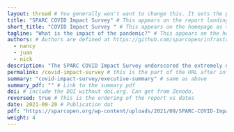 ```yaml
---
layout: thread # You generally won't want to change this. It sets the page template to use.
title: "SPARC COVID Impact Survey" # This appears on the report landing page.
short_title: "COVID Impact Survey " # This appears on the homepage as the title. It should be short and snappy.
tagline: "What is the impact of the pandemic?" # This appears on the homepage as the title. It should be short and snappy.
authors: # Authors are defined at https://github.com/sparcopen/infrastructure/blob/dev/_data/authors.yml. Add them there before referencing them here.
  - nancy
  - juan
  - nick
description: "The SPARC COVID Impact Survey underscored the extremely difficult circumstances faced by most academic libraries as a result of the pandemic—and libraries’ continuing support for open initiatives despite these challenges. This moment has encouraged rapid change, permitting libraries to attempt changes they had considered in the past and accelerating changes already underway. Among these trends were questioning Big Deal agreements, renegotiating prices with major publishers, and continuing support for open initiatives." # This is the text on the left hand side of a report page. It's like a mini summary.
permalink: /covid-impact-survey # this is the part of the URL after infrastructure.sparcopen.org. Addresses will be infrastructure.sparcopen.org/permalink
summary: "covid-impact-survey/executive-summary" # same as above
summary_pdf: "" # Link to the summary pdf
doi: # include the DOI without doi.org. Can get from Zenodo.
reversed: true # This is the ordering of the report vs dates
date: 2021-09-20 # Publication dat
pdf: "https://sparcopen.org/wp-content/uploads/2021/09/SPARC-COVID-Impact-Survey-092021.pdf" # Link the full text PDF
weight: 4
---
```

